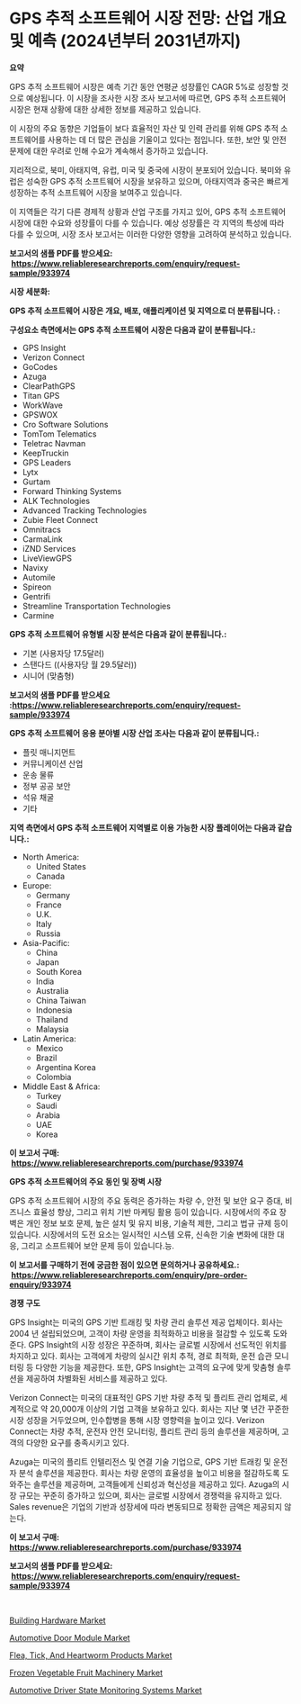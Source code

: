 <p><h1>GPS 추적 소프트웨어 시장 전망: 산업 개요 및 예측 (2024년부터 2031년까지)</h1></p><p><strong>요약</strong></p>
<p><p>GPS 추적 소프트웨어 시장은 예측 기간 동안 연평균 성장률인 CAGR 5%로 성장할 것으로 예상됩니다. 이 시장을 조사한 시장 조사 보고서에 따르면, GPS 추적 소프트웨어 시장은 현재 상황에 대한 상세한 정보를 제공하고 있습니다.</p><p>이 시장의 주요 동향은 기업들이 보다 효율적인 자산 및 인력 관리를 위해 GPS 추적 소프트웨어를 사용하는 데 더 많은 관심을 기울이고 있다는 점입니다. 또한, 보안 및 안전 문제에 대한 우려로 인해 수요가 계속해서 증가하고 있습니다.</p><p>지리적으로, 북미, 아태지역, 유럽, 미국 및 중국에 시장이 분포되어 있습니다. 북미와 유럽은 성숙한 GPS 추적 소프트웨어 시장을 보유하고 있으며, 아태지역과 중국은 빠르게 성장하는 추적 소프트웨어 시장을 보여주고 있습니다.</p><p>이 지역들은 각기 다른 경제적 상황과 산업 구조를 가지고 있어, GPS 추적 소프트웨어 시장에 대한 수요와 성장률이 다를 수 있습니다. 예상 성장률은 각 지역의 특성에 따라 다를 수 있으며, 시장 조사 보고서는 이러한 다양한 영향을 고려하여 분석하고 있습니다.</p></p>
<p><strong>보고서의 샘플 PDF를 받으세요: &nbsp;<a href="https://www.reliableresearchreports.com/enquiry/request-sample/933974">https://www.reliableresearchreports.com/enquiry/request-sample/933974</a></strong></p>
<p><strong>시장 세분화:</strong></p>
<p><strong> GPS 추적 소프트웨어 시장은 개요, 배포, 애플리케이션 및 지역으로 더 분류됩니다. :</strong></p>
<p><strong>구성요소 측면에서는 GPS 추적 소프트웨어 시장은 다음과 같이 분류됩니다.:</strong></p>
<p><ul><li>GPS Insight</li><li>Verizon Connect</li><li>GoCodes</li><li>Azuga</li><li>ClearPathGPS</li><li>Titan GPS</li><li>WorkWave</li><li>GPSWOX</li><li>Cro Software Solutions</li><li>TomTom Telematics</li><li>Teletrac Navman</li><li>KeepTruckin</li><li>GPS Leaders</li><li>Lytx</li><li>Gurtam</li><li>Forward Thinking Systems</li><li>ALK Technologies</li><li>Advanced Tracking Technologies</li><li>Zubie Fleet Connect</li><li>Omnitracs</li><li>CarmaLink</li><li>iZND Services</li><li>LiveViewGPS</li><li>Navixy</li><li>Automile</li><li>Spireon</li><li>Gentrifi</li><li>Streamline Transportation Technologies</li><li>Carmine</li></ul></p>
<p><strong> GPS 추적 소프트웨어 유형별 시장 분석은 다음과 같이 분류됩니다.:</strong></p>
<p><ul><li>기본 (사용자당 17.5달러)</li><li>스탠다드 ((사용자당 월 29.5달러))</li><li>시니어 (맞춤형)</li></ul></p>
<p><strong>보고서의 샘플 PDF를 받으세요 :<a href="https://www.reliableresearchreports.com/enquiry/request-sample/933974">https://www.reliableresearchreports.com/enquiry/request-sample/933974</a></strong></p>
<p><strong> GPS 추적 소프트웨어 응용 분야별 시장 산업 조사는 다음과 같이 분류됩니다.:</strong></p>
<p><ul><li>플릿 매니지먼트</li><li>커뮤니케이션 산업</li><li>운송 물류</li><li>정부 공공 보안</li><li>석유 채굴</li><li>기타</li></ul></p>
<p><strong>지역 측면에서 GPS 추적 소프트웨어 지역별로 이용 가능한 시장 플레이어는 다음과 같습니다.:</strong></p>
<p><ul>
    <li>
        North America:
        <ul>
            <li>United States</li>
            <li>Canada</li>
        </ul>
    </li>
    <li>
        Europe:
        <ul>
            <li>Germany</li>
            <li>France</li>
            <li>U.K.</li>
            <li>Italy</li>
            <li>Russia</li>
        </ul>
    </li>
    <li>
        Asia-Pacific:
        <ul>
            <li>China</li>
            <li>Japan</li>
            <li>South Korea</li>
            <li>India</li>
            <li>Australia</li>
            <li>China Taiwan</li>
            <li>Indonesia</li>
            <li>Thailand</li>
            <li>Malaysia</li>
        </ul>
    </li>
    <li>
        Latin America:
        <ul>
            <li>Mexico</li>
            <li>Brazil</li>
            <li>Argentina Korea</li>
            <li>Colombia</li>
        </ul>
    </li>
    <li>
        Middle East & Africa:
        <ul>
            <li>Turkey</li>
            <li>Saudi</li>
            <li>Arabia</li>
            <li>UAE</li>
            <li>Korea</li>
        </ul>
    </li>
    </ul></p>
<p><strong>이 보고서 구매: &nbsp;<a href="https://www.reliableresearchreports.com/purchase/933974">https://www.reliableresearchreports.com/purchase/933974</a></strong></p>
<p><strong>GPS 추적 소프트웨어의 주요 동인 및 장벽 시장</strong></p>
<p><p>GPS 추적 소프트웨어 시장의 주요 동력은 증가하는 차량 수, 안전 및 보안 요구 증대, 비즈니스 효율성 향상, 그리고 위치 기반 마케팅 활용 등이 있습니다. 시장에서의 주요 장벽은 개인 정보 보호 문제, 높은 설치 및 유지 비용, 기술적 제한, 그리고 법규 규제 등이 있습니다. 시장에서의 도전 요소는 일시적인 시스템 오류, 신속한 기술 변화에 대한 대응, 그리고 소프트웨어 보안 문제 등이 있습니다.능.</p></p>
<p><strong>이 보고서를 구매하기 전에 궁금한 점이 있으면 문의하거나 공유하세요.: &nbsp;<a href="https://www.reliableresearchreports.com/enquiry/pre-order-enquiry/933974">https://www.reliableresearchreports.com/enquiry/pre-order-enquiry/933974</a></strong></p>
<p><strong>경쟁 구도</strong></p>
<p><p>GPS Insight는 미국의 GPS 기반 트래킹 및 차량 관리 솔루션 제공 업체이다. 회사는 2004 년 설립되었으며, 고객이 차량 운영을 최적화하고 비용을 절감할 수 있도록 도와준다. GPS Insight의 시장 성장은 꾸준하며, 회사는 글로벌 시장에서 선도적인 위치를 차지하고 있다. 회사는 고객에게 차량의 실시간 위치 추적, 경로 최적화, 운전 습관 모니터링 등 다양한 기능을 제공한다. 또한, GPS Insight는 고객의 요구에 맞게 맞춤형 솔루션을 제공하여 차별화된 서비스를 제공하고 있다.</p><p>Verizon Connect는 미국의 대표적인 GPS 기반 차량 추적 및 플리트 관리 업체로, 세계적으로 약 20,000개 이상의 기업 고객을 보유하고 있다. 회사는 지난 몇 년간 꾸준한 시장 성장을 거두었으며, 인수합병을 통해 시장 영향력을 높이고 있다. Verizon Connect는 차량 추적, 운전자 안전 모니터링, 플리트 관리 등의 솔루션을 제공하며, 고객의 다양한 요구를 충족시키고 있다.</p><p>Azuga는 미국의 플리트 인텔리전스 및 연결 기술 기업으로, GPS 기반 트래킹 및 운전자 분석 솔루션을 제공한다. 회사는 차량 운영의 효율성을 높이고 비용을 절감하도록 도와주는 솔루션을 제공하며, 고객들에게 신뢰성과 혁신성을 제공하고 있다. Azuga의 시장 규모는 꾸준히 증가하고 있으며, 회사는 글로벌 시장에서 경쟁력을 유지하고 있다. Sales revenue은 기업의 기반과 성장세에 따라 변동되므로 정확한 금액은 제공되지 않는다.</p></p>
<p><strong>이 보고서 구매: &nbsp; <a href="https://www.reliableresearchreports.com/purchase/933974">https://www.reliableresearchreports.com/purchase/933974</a></strong></p>
<p><strong>보고서의 샘플 PDF를 받으세요: &nbsp;<a href="https://www.reliableresearchreports.com/enquiry/request-sample/933974">https://www.reliableresearchreports.com/enquiry/request-sample/933974</a></strong><strong></strong></p>
<p>&nbsp;</p>
<p><p><a href="https://meowing-lemming-dd3.notion.site/Building-Hardware-Market-Analysis-and-Market-Size-Global-Industry-Overview-Market-Segmentation-and-da2315dccb8047389a2e6242752b275c">Building Hardware Market</a></p><p><a href="https://view.publitas.com/reportprime-1/automotive-door-module-market-analysis-examines-its-scope-on-growth-opportunities-and-forecasted-trends-spanning-from-2024-to-2031/">Automotive Door Module Market</a></p><p><a href="https://cute-banjo-8ca.notion.site/Flea-Tick-And-Heartworm-Products-Market-Size-Focuses-on-Market-Dynamics-In-Depth-Analysis-and-Fut-b30a3a997b9546ebac452c875b96e27c">Flea, Tick, And Heartworm Products Market</a></p><p><a href="https://github.com/mauripalmi/Market-Research-Report-List-2/blob/main/frozen-vegetable-fruit-machinery-market.md">Frozen Vegetable Fruit Machinery Market</a></p><p><a href="https://view.publitas.com/reportprime-1/automotive-driver-state-monitoring-systems-market-size-growing-and-forecasted-for-period-from-2024-2031-and-provides-complete-market-analysis-of-this-market/">Automotive Driver State Monitoring Systems Market</a></p></p>